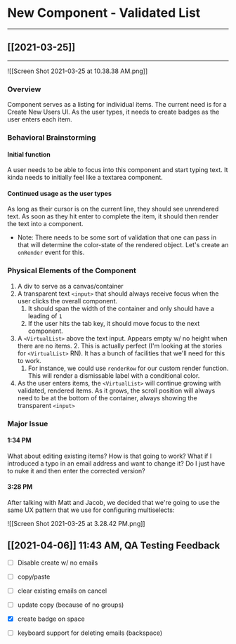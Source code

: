 # New Component - Validated List
---

## [[2021-03-25]] 

---

![[Screen Shot 2021-03-25 at 10.38.38 AM.png]]

### Overview

Component serves as a listing for individual items. The current need is for a Create New Users UI. As the user types, it needs to create badges as the user enters each item.



### Behavioral Brainstorming

#### Initial function

A user needs to be able to focus into this component and start typing text. It kinda needs to initially feel like a textarea component.

#### Continued usage as the user types

As long as their cursor is on the current line, they should see unrendered text. As soon as they hit enter to complete the item, it should then render the text into a component.
- Note: There needs to be some sort of validation that one can pass in that will determine the color-state of the rendered object. Let's create an `onRender` event for this. 



### Physical Elements of the Component

1. A div to serve as a canvas/container
2. A transparent text `<input>` that should always receive focus when the user clicks the overall component.
	1. It should span the width of the container and only should have a leading of `1`
	2. If the user hits the tab key, it should move focus to the next component.
3. A `<VirtualList>` above the text input. Appears empty w/ no height when there are no items.
	2. This is actually perfect (I'm looking at the stories for `<VirtualList>` RN). It has a bunch of facilities that we'll need for this to work.
	1. For instance, we could use `renderRow` for our custom render function. This will render a dismissable label with a conditional color.
4. As the user enters items, the `<VirtualList>` will continue growing with validated, rendered items. As it grows, the scroll position will always need to be at the bottom of the container, always showing the transparent `<input>`


### Major Issue 

#### 1:34 PM

What about editing existing items? How is that going to work? What if I introduced a typo in an email address and want to change it? Do I just have to nuke it and then enter the corrected version?

#### 3:28 PM

After talking with Matt and Jacob, we decided that we're going to use the same UX pattern that we use for configuring multiselects:

![[Screen Shot 2021-03-25 at 3.28.42 PM.png]]




## [[2021-04-06]] 11:43 AM, QA Testing Feedback

- [ ] Disable create w/ no emails
- [ ] copy/paste
- [ ] clear existing emails on cancel
- [ ] update copy (because of no groups)
- [x] create badge on space
- [ ] keyboard support for deleting emails (backspace)

